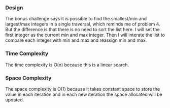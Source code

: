### Design

The bonus challenge says it is possible to find the smallest/min and largest/max integers in a single traversal, which reminds me of problem 4. But the difference is that there is no need to sort the list here. I will set the first integer as the current min and max integer. Then I will interate the list to compare each integer with min and max and reassign min and max.  

### Time Complexity

The time complexity is O(n) because this is a linear search.

### Space Complexity

The space complexity is O(1) because it takes constant space to store the value in each iteration and in each new iteration the space allocated will be updated. 
